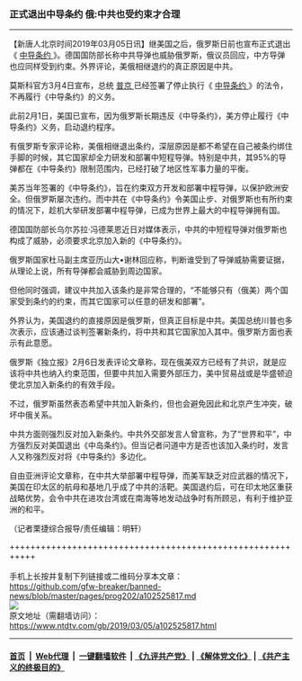 ### 正式退出中导条约 俄:中共也受约束才合理
------------------------

<div class="post_content">
 <p>
  【新唐人北京时间2019年03月05日讯】继美国之后，俄罗斯日前也宣布正式退出《
  <a href="https://www.ntdtv.com/gb/中导条约.htm">
   中导条约
  </a>
  》。德国国防部长称中共导弹也威胁俄罗斯，俄议员回应，中方导弹也应同样受到约束。外界评论，美俄相继退约的真正原因是中共。
 </p>
 <p>
  莫斯科官方3月4日宣布，总统
  <a href="https://www.ntdtv.com/gb/普京.htm">
   普京
  </a>
  已经签署了停止执行《
  <a href="https://www.ntdtv.com/gb/中导条约.htm">
   中导条约
  </a>
  》的法令，不再履行《中导条约》的义务。
 </p>
 <p>
  此前2月1日，美国已宣布，因为俄罗斯长期违反《中导条约》，美方停止履行《中导条约》义务，启动退约程序。
 </p>
 <p>
  有俄罗斯专家评论称，美俄相继退出条约，深层原因是都不希望在自己被条约绑住手脚的时候，其它国家却全力研发和部署中短程导弹。特别是中共，其95%的导弹都在《中导条约》限制范围内，已经打破了地区性军事力量的平衡。
 </p>
 <p>
  美苏当年签署的《中导条约》，旨在约束双方开发和部署中程导弹，以保护欧洲安全。但俄罗斯屡次违约。而中共在《中导条约》令美国止步、对俄罗斯也有所约束的情况下，趁机大举研发部署中程导弹，已成为世界上最大的中程导弹拥有国。
 </p>
 <p>
  德国国防部长乌尔苏拉·冯德莱恩近日对媒体表示，中共的中短程导弹对俄罗斯也构成了威胁，必须要求北京加入新的《中导条约》。
 </p>
 <p>
  俄罗斯国家杜马副主席亚历山大•谢林回应称，判断谁受到了导弹威胁需要证据，从理论上说，所有导弹都会威胁到周边国家。
 </p>
 <p>
  但他同时强调，建议中共加入该条约是非常合理的，“不能够只有（俄美）两个国家受到条约的约束，而其它国家可以任意的研发和部署”。
 </p>
 <p>
  外界认为，美国退约的直接原因是俄罗斯，但真正目标是中共。美国总统川普也多次表示，应该通过谈判签署新条约，将中共和其它国家加入其中。俄罗斯方面也表示有此意愿。
 </p>
 <p>
  俄罗斯《独立报》2月6日发表评论文章称，现在俄美双方已经有了共识，就是应该将中共也纳入约束范围，但要中共加入需要外部压力，美中贸易战或是华盛顿迫使北京加入新条约的有效手段。
 </p>
 <p>
  不过，俄罗斯虽然表态希望中共加入新条约，但也会避免因此和北京产生冲突，破坏中俄关系。
 </p>
 <p>
  中共方面则强烈反对加入新条约。中共外交部发言人曾宣称，为了“世界和平”，中方强烈反对美国退出《中岛条约》。但当记者问道中方是否也该加入条约时，发言人又称强烈反对将《中导条约》多边化。
 </p>
 <p>
  自由亚洲评论文章称，在中共大举部署中程导弹，而美军缺乏对应武器的情况下，美国在印太区的航母和基地几乎成了中共的活靶。美国退约后，可在印太地区重获战略优势，会令中共在进攻台湾或在南海等地发动战争时有所顾忌，有利于维护亚洲的和平。
 </p>
 <p>
  （记者栗捷综合报导/责任编辑：明轩）
 </p>
 <div class="single_ad">
 </div>
</div>

+++++++++++++++++++++++++++++++++++++++++++++++++++++++++++<br/><br/>
手机上长按并复制下列链接或二维码分享本文章：<br/>
https://github.com/gfw-breaker/banned-news/blob/master/pages/prog202/a102525817.md <br/>
<a href='https://github.com/gfw-breaker/banned-news/blob/master/pages/prog202/a102525817.md'><img src='https://github.com/gfw-breaker/banned-news/blob/master/pages/prog202/a102525817.md.png'/></a> <br/>
原文地址（需翻墙访问）：https://www.ntdtv.com/gb/2019/03/05/a102525817.html


------------------------
#### [首页](https://github.com/gfw-breaker/banned-news/blob/master/README.md) &nbsp;|&nbsp; [Web代理](https://github.com/labour-camp/helloworld) &nbsp;|&nbsp; [一键翻墙软件](https://github.com/gfw-breaker/nogfw/blob/master/README.md) &nbsp;| [《九评共产党》](https://github.com/gfw-breaker/9ping.md/blob/master/README.md#九评之一评共产党是什么) | [《解体党文化》](https://github.com/gfw-breaker/jtdwh.md/blob/master/README.md) | [《共产主义的终极目的》](https://github.com/gfw-breaker/gczydzjmd.md/blob/master/README.md)

